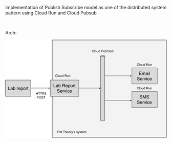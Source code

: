Implementation of Publish Subscribe model as one of the distributed system pattern using Cloud Run and Cloud Pubsub

<br />

Arch:


![Arch](arch.png)